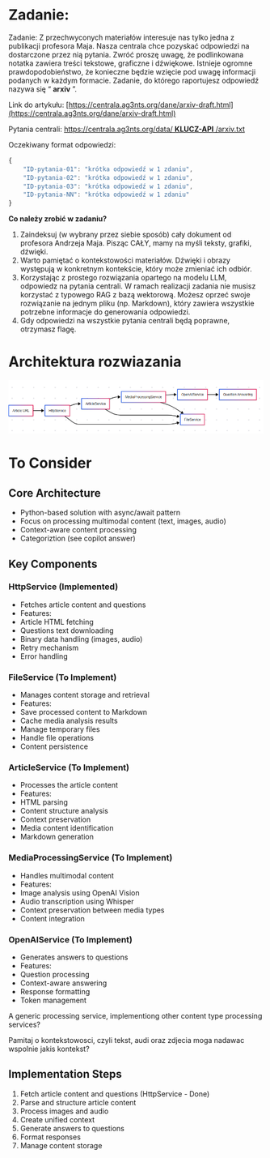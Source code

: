# Zadanie:

Zadanie: Z przechwyconych materiałów interesuje nas tylko jedna z publikacji profesora Maja. Nasza centrala chce pozyskać odpowiedzi na dostarczone przez nią pytania. Zwróć proszę uwagę, że podlinkowana notatka zawiera treści tekstowe, graficzne i dźwiękowe. Istnieje ogromne prawdopodobieństwo, że konieczne będzie wzięcie pod uwagę informacji podanych w każdym formacie. Zadanie, do którego raportujesz odpowiedź nazywa się “ **arxiv** ”.

Link do artykułu: [https://centrala.ag3nts.org/dane/arxiv-draft.html](https://centrala.ag3nts.org/dane/arxiv-draft.html)

Pytania centrali: [https://centrala.ag3nts.org/data/ **KLUCZ-API** /arxiv.txt](https://centrala.ag3nts.org/data/KLUCZ-API/arxiv.txt)

Oczekiwany format odpowiedzi:

```jsx
{
    "ID-pytania-01": "krótka odpowiedź w 1 zdaniu",
    "ID-pytania-02": "krótka odpowiedź w 1 zdaniu",
    "ID-pytania-03": "krótka odpowiedź w 1 zdaniu",
    "ID-pytania-NN": "krótka odpowiedź w 1 zdaniu"
}
```

**Co należy zrobić w zadaniu?**

1. Zaindeksuj (w wybrany przez siebie sposób) cały dokument od profesora Andrzeja Maja. Pisząc CAŁY, mamy na myśli teksty, grafiki, dźwięki.
2. Warto pamiętać o kontekstowości materiałów. Dźwięki i obrazy występują w konkretnym kontekście, który może zmieniać ich odbiór.
3. Korzystając z prostego rozwiązania opartego na modelu LLM, odpowiedz na pytania centrali. W ramach realizacji zadania nie musisz korzystać z typowego RAG z bazą wektorową. Możesz oprzeć swoje rozwiązanie na jednym pliku (np. Markdown), który zawiera wszystkie potrzebne informacje do generowania odpowiedzi.
4. Gdy odpowiedzi na wszystkie pytania centrali będą poprawne, otrzymasz flagę.

# Architektura rozwiazania

![1744141819426](image/Taskandsolution/1744141819426.png)

# To Consider

## Core Architecture

* Python-based solution with async/await pattern
* Focus on processing multimodal content (text, images, audio)
* Context-aware content processing
* Categoriztion (see copilot answer)

## Key Components

### HttpService (Implemented)

* Fetches article content and questions
* Features:
* Article HTML fetching
* Questions text downloading
* Binary data handling (images, audio)
* Retry mechanism
* Error handling

### FileService (To Implement)

* Manages content storage and retrieval
* Features:
* Save processed content to Markdown
* Cache media analysis results
* Manage temporary files
* Handle file operations
* Content persistence

### ArticleService (To Implement)

* Processes the article content
* Features:
* HTML parsing
* Content structure analysis
* Context preservation
* Media content identification
* Markdown generation

### MediaProcessingService (To Implement)

* Handles multimodal content
* Features:
* Image analysis using OpenAI Vision
* Audio transcription using Whisper
* Context preservation between media types
* Content integration

### OpenAIService (To Implement)

* Generates answers to questions
* Features:
* Question processing
* Context-aware answering
* Response formatting
* Token management

A generic processing service, implementiong other content type processing services?

Pamitaj o kontekstowosci, czyli tekst, audi oraz zdjecia moga nadawac wspolnie jakis kontekst?

## Implementation Steps

1. Fetch article content and questions (HttpService - Done)
2. Parse and structure article content
3. Process images and audio
4. Create unified context
5. Generate answers to questions
6. Format responses
7. Manage content storage
